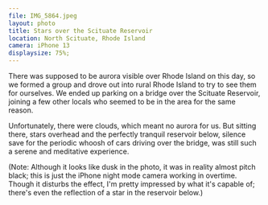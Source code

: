 ```yaml
---
file: IMG_5864.jpeg
layout: photo
title: Stars over the Scituate Reservoir
location: North Scituate, Rhode Island
camera: iPhone 13
displaysize: 75%;
---
```


There was supposed to be aurora visible over Rhode Island on this day, so
we formed a group and drove out into rural Rhode Island to try to see them for
ourselves. We ended up parking on a bridge over the Scituate Reservoir, joining
a few other locals who seemed to be in the area for the same reason.

Unfortunately, there were clouds, which meant no aurora for us. But sitting
there, stars overhead and the perfectly tranquil reservoir below, silence save
for the periodic whoosh of cars driving over the bridge, was still such a
serene and meditative experience.

(Note: Although it looks like dusk in the photo, it was in reality almost pitch
black; this is just the iPhone night mode camera working in overtime. Though
it disturbs the effect, I'm pretty impressed by what it's capable of; there's
even the reflection of a star in the reservoir below.)
